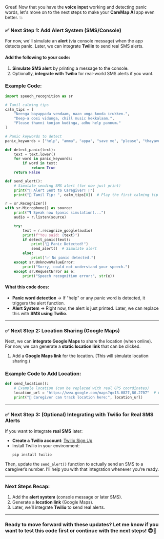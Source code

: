 Great! Now that you have the **voice input** working and detecting panic words, let's move on to the next steps to make your **CareMap AI** app even better. 💥

### ✅ **Next Step 1: Add Alert System (SMS/Console)**
For now, we'll simulate an **alert** (via console message) when the app detects panic. Later, we can integrate **Twilio** to send real SMS alerts.

#### Add the following to your code:
1. **Simulate SMS alert** by printing a message to the console.
2. Optionally, **integrate with Twilio** for real-world SMS alerts if you want.

### Example Code:
```python
import speech_recognition as sr

# Tamil calming tips
calm_tips = [
    "Neenga bayappada vendaam, naan unga kooda irukken.",
    "Deep-a oosi vidunga, chill music kekkalaam.",
    "Please thanni konjam kudinga, adhu help pannum."
]

# Panic keywords to detect
panic_keywords = ["help", "amma", "appa", "save me", "please", "thayavu seyyunga"]

def detect_panic(text):
    text = text.lower()
    for word in panic_keywords:
        if word in text:
            return True
    return False

def send_alert():
    # Simulate sending SMS alert (for now just print)
    print("🚨 Alert Sent to Caregiver! 🚨")
    print("📢 Tamil Tip: ", calm_tips[0])  # Play the first calming tip

r = sr.Recognizer()
with sr.Microphone() as source:
    print("🎙️ Speak now (panic simulation)...")
    audio = r.listen(source)

    try:
        text = r.recognize_google(audio)
        print(f"You said: {text}")
        if detect_panic(text):
            print("🚨 Panic Detected!")
            send_alert()  # Simulate alert
        else:
            print("✅ No panic detected.")
    except sr.UnknownValueError:
        print("Sorry, could not understand your speech.")
    except sr.RequestError as e:
        print("Speech recognition error:", str(e))
```

#### **What this code does:**
- **Panic word detection** → If "help" or any panic word is detected, it triggers the alert function.
- **Alert System** → Right now, the alert is just printed. Later, we can replace this with **SMS using Twilio**.

---

### ✅ **Next Step 2: Location Sharing (Google Maps)**  
Next, we can **integrate Google Maps** to share the location (when online). For now, we can generate a **static location link** that can be clicked.

1. Add a **Google Maps link** for the location. (This will simulate location sharing.)
   
### Example Code to Add Location:
```python
def send_location():
    # Example location (can be replaced with real GPS coordinates)
    location_url = "https://www.google.com/maps?q=13.0827,80.2707"  # Coordinates of Chennai
    print("📍 Caregiver can track location here:", location_url)
```

---

### ✅ **Next Step 3: (Optional) Integrating with Twilio for Real SMS Alerts**  
If you want to integrate **real SMS** later:
- **Create a Twilio account**: [Twilio Sign Up](https://www.twilio.com/)
- Install Twilio in your environment:
  ```bash
  pip install twilio
  ```

Then, update the `send_alert()` function to actually send an SMS to a caregiver’s number. I’ll help you with that integration whenever you’re ready.

---

### Next Steps Recap:
1. Add the **alert system** (console message or later SMS).
2. Generate a **location link** (Google Maps).
3. Later, we’ll integrate **Twilio** to send real alerts.

---

### Ready to move forward with these updates? Let me know if you want to test this code first or continue with the next steps! 😎📲
